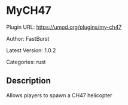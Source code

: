 # MyCH47

Plugin URL: https://umod.org/plugins/my-ch47

Author: FastBurst

Latest Version: 1.0.2

Categories: rust

## Description

Allows players to spawn a CH47 helicopter

